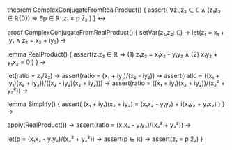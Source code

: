 theorem ComplexConjugateFromRealProduct() {
  assert(
    ∀z₁,z₂ ∈ ℂ ∧ (z₁z₂ ∈ ℝ\{0}) ⇒
    ∃p ∈ ℝ: z₁ = p z̄₂
  )
} ↔

proof ComplexConjugateFromRealProduct() {
  setVar(z₁,z₂: ℂ) →
  let(z₁ = x₁ + iy₁ ∧ z₂ = x₂ + iy₂) →
  
  lemma RealProduct() {
    assert(z₁z₂ ∈ ℝ ⇒
      (1) z₁z₂ = x₁x₂ - y₁y₂ ∧
      (2) x₁y₂ + y₁x₂ = 0
    )
  } →

  let(ratio = z₁/z̄₂) →
  assert(ratio = (x₁ + iy₁)/(x₂ - iy₂)) →
  assert(ratio = ((x₁ + iy₁)(x₂ + iy₂))/((x₂ - iy₂)(x₂ + iy₂))) →
  assert(ratio = ((x₁ + iy₁)(x₂ + iy₂))/(x₂² + y₂²)) →
  
  lemma Simplify() {
    assert(
      (x₁ + iy₁)(x₂ + iy₂) = (x₁x₂ - y₁y₂) + i(x₁y₂ + y₁x₂)
    )
  } →
  
  apply(RealProduct()) →
  assert(ratio = (x₁x₂ - y₁y₂)/(x₂² + y₂²)) →
  
  let(p = (x₁x₂ - y₁y₂)/(x₂² + y₂²)) →
  assert(p ∈ ℝ) →
  assert(z₁ = p z̄₂)
}
